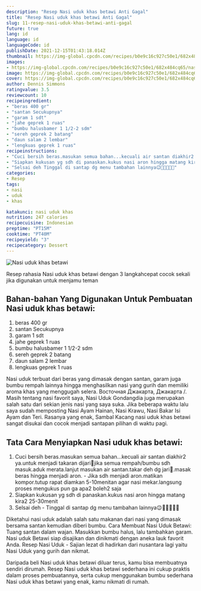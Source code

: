 ```yaml
---
description: "Resep Nasi uduk khas betawi Anti Gagal"
title: "Resep Nasi uduk khas betawi Anti Gagal"
slug: 11-resep-nasi-uduk-khas-betawi-anti-gagal
future: true
lang: id
language: id
languageCode: id
publishDate: 2021-12-15T01:43:18.014Z 
thumbnail: https://img-global.cpcdn.com/recipes/b0e9c16c927c50e1/682x484cq65/nasi-uduk-khas-betawi-foto-resep-utama.png
images:
- https://img-global.cpcdn.com/recipes/b0e9c16c927c50e1/682x484cq65/nasi-uduk-khas-betawi-foto-resep-utama.png
image: https://img-global.cpcdn.com/recipes/b0e9c16c927c50e1/682x484cq65/nasi-uduk-khas-betawi-foto-resep-utama.png
cover: https://img-global.cpcdn.com/recipes/b0e9c16c927c50e1/682x484cq65/nasi-uduk-khas-betawi-foto-resep-utama.png
author: Dennis Simmons
ratingvalue: 3.5
reviewcount: 10
recipeingredient:
- "beras 400 gr"
- "santan Secukupnya"
- "garam 1 sdt"
- "jahe geprek 1 ruas"
- "bumbu halusbamer 1 1/2-2 sdm"
- "sereh geprek 2 batang"
- "daun salam 2 lembar"
- "lengkuas geprek 1 ruas"
recipeinstructions:
- "Cuci bersih beras.masukan semua bahan...kecuali air santan diakhir2 ya.untuk menjadi takaran dijari🤭jika semua rempah/bumbu sdh masuk.aduk merata.lanjut masukan air santan.takar deh dg jari🤭.masak beras hingga menjadi aron. Jika sdh menjadi aron.matikan kompor.tutup rapat diamkan 5-10menitan agar nasi mekar.langsung proses mengukus pun ga apa2 boleh2 saja"
- "Siapkan kukusan yg sdh di panaskan.kukus nasi aron hingga matang kira2 25-30menit"
- "Selsai deh Tinggal di santap dg menu tambahan lainnya😉🤭🤗🤤🤤🤤"
categories:
- Resep
tags:
- nasi
- uduk
- khas

katakunci: nasi uduk khas 
nutrition: 247 calories
recipecuisine: Indonesian
preptime: "PT15M"
cooktime: "PT40M"
recipeyield: "3"
recipecategory: Dessert
---
```



![Nasi uduk khas betawi](https://img-global.cpcdn.com/recipes/b0e9c16c927c50e1/682x484cq65/nasi-uduk-khas-betawi-foto-resep-utama.png)

Resep rahasia Nasi uduk khas betawi    dengan 3 langkahcepat cocok sekali jika digunakan untuk menjamu teman

<!--inarticleads1-->

## Bahan-bahan Yang Digunakan Untuk Pembuatan Nasi uduk khas betawi:

1. beras 400 gr
1. santan Secukupnya
1. garam 1 sdt
1. jahe geprek 1 ruas
1. bumbu halusbamer 1 1/2-2 sdm
1. sereh geprek 2 batang
1. daun salam 2 lembar
1. lengkuas geprek 1 ruas

Nasi uduk terbuat dari beras yang dimasak dengan santan, garam juga bumbu rempah lainnya hingga menghasilkan nasi yang gurih dan memiliki aroma khas yang menggugah selera. Восточная Джакарта, Джакарта /. Masih tentang nasi favorit saya, Nasi Uduk Gondangdia juga merupakan salah satu dari sekian jenis nasi yang saya suka. Jika beberapa waktu lalu saya sudah memposting Nasi Ayam Hainan, Nasi Krawu, Nasi Bakar Isi Ayam dan Teri. Rasanya yang enak, Sambal Kacang nasi uduk khas betawi sangat disukai dan cocok menjadi santapan pilihan di waktu pagi. 

<!--inarticleads2-->

## Tata Cara Menyiapkan Nasi uduk khas betawi:

1. Cuci bersih beras.masukan semua bahan...kecuali air santan diakhir2 ya.untuk menjadi takaran dijari🤭jika semua rempah/bumbu sdh masuk.aduk merata.lanjut masukan air santan.takar deh dg jari🤭.masak beras hingga menjadi aron. - Jika sdh menjadi aron.matikan kompor.tutup rapat diamkan 5-10menitan agar nasi mekar.langsung proses mengukus pun ga apa2 boleh2 saja
1. Siapkan kukusan yg sdh di panaskan.kukus nasi aron hingga matang kira2 25-30menit
1. Selsai deh - Tinggal di santap dg menu tambahan lainnya😉🤭🤗🤤🤤🤤


Diketahui nasi uduk adalah salah satu makanan dari nasi yang dimasak bersama santan kemudian diberi bumbu. Cara Membuat Nasi Uduk Betawi: Tuang santan dalam wajan. Masukkan bumbu halus, lalu tambahkan garam. Nasi uduk Betawi siap disajikan dan dinikmati dengan aneka lauk favorit Anda. Resep Nasi Uduk - Sajian lezat di hadirkan dari nusantara lagi yaitu Nasi Uduk yang gurih dan nikmat. 

Daripada   beli  Nasi uduk khas betawi  diluar terus, kamu  bisa membuatnya sendiri dirumah. Resep  Nasi uduk khas betawi  sederhana ini cukup praktis dalam proses pembuatannya, serta cukup menggunakan bumbu sederhana  Nasi uduk khas betawi  yang enak, kamu nikmati di rumah.
